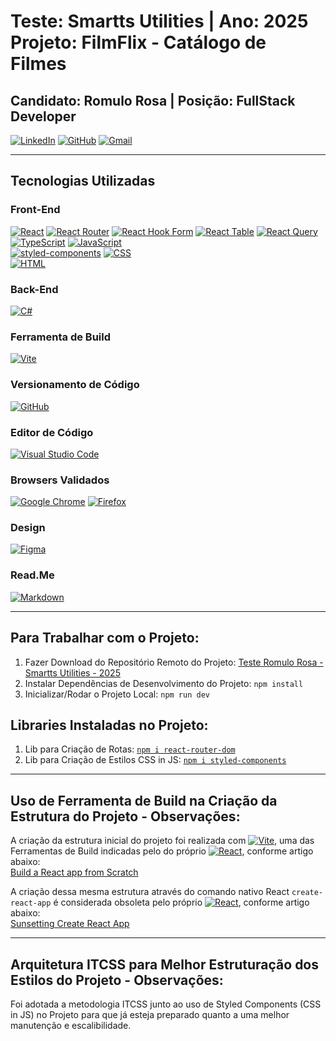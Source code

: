 # Teste: Smartts Utilities | Ano: 2025<br>Projeto: FilmFlix - Catálogo de Filmes
## Candidato: Romulo Rosa | Posição: FullStack Developer
[![LinkedIn](https://custom-icon-badges.demolab.com/badge/LinkedIn-0A66C2?logo=linkedin-white&logoColor=fff)](http://linkedin.com/in/romulorosafullstack/)
[![GitHub](https://img.shields.io/badge/GitHub-%23121011.svg?logo=github&logoColor=white)](https://github.com/romulorosafullstack)
[![Gmail](https://img.shields.io/badge/Gmail-D14836?logo=gmail&logoColor=white)]([#](mailto:romulorosafullstack@gmail.com))

---

## Tecnologias Utilizadas

### Front-End
[![React](https://img.shields.io/badge/React-%2320232a.svg?logo=react&logoColor=%2361DAFB)](#)
[![React Router](https://img.shields.io/badge/React_Router-CA4245?logo=react-router&logoColor=white)](#)
[![React Hook Form](https://img.shields.io/badge/React%20Hook%20Form-EC5990?logo=reacthookform&logoColor=fff)](#)
[![React Table](https://img.shields.io/badge/React%20Table-FF4154?logo=reacttable&logoColor=fff)](#)
[![React Query](https://img.shields.io/badge/React%20Query-FF4154?logo=reactquery&logoColor=fff)](#)<br>
[![TypeScript](https://img.shields.io/badge/TypeScript-3178C6?logo=typescript&logoColor=fff)](#)
[![JavaScript](https://img.shields.io/badge/JavaScript-F7DF1E?logo=javascript&logoColor=000)](#)<br>
[![styled-components](https://img.shields.io/badge/styled--components-DB7093?logo=styledcomponents&logoColor=fff)](#)
[![CSS](https://img.shields.io/badge/CSS-639?logo=css&logoColor=fff)](#)<br>
[![HTML](https://img.shields.io/badge/HTML-%23E34F26.svg?logo=html5&logoColor=white)](#)<br>

### Back-End
[![C#](https://custom-icon-badges.demolab.com/badge/C%23-%23239120.svg?logo=cshrp&logoColor=white)](#)

### Ferramenta de Build
[![Vite](https://img.shields.io/badge/Vite-646CFF?logo=vite&logoColor=fff)](#)

### Versionamento de Código
[![GitHub](https://img.shields.io/badge/GitHub-%23121011.svg?logo=github&logoColor=white)](#)

### Editor de Código
[![Visual Studio Code](https://custom-icon-badges.demolab.com/badge/Visual%20Studio%20Code-0078d7.svg?logo=vsc&logoColor=white)](#)

### Browsers Validados
[![Google Chrome](https://img.shields.io/badge/Google%20Chrome-4285F4?logo=GoogleChrome&logoColor=white)](#)
[![Firefox](https://img.shields.io/badge/Firefox-FF7139?logo=Firefox&logoColor=white)](#)

### Design
[![Figma](https://img.shields.io/badge/Figma-F24E1E?logo=figma&logoColor=white)](#)

### Read.Me
[![Markdown](https://img.shields.io/badge/Markdown-%23000000.svg?logo=markdown&logoColor=white)](#)

---

## Para Trabalhar com o Projeto:
1. Fazer Download do Repositório Remoto do Projeto: [Teste Romulo Rosa - Smartts Utilities - 2025](https://github.com/romulorosafullstack/2025-smartts-utilities-rosaflix)
2. Instalar Dependências de Desenvolvimento do Projeto: ```npm install```
3. Inicializar/Rodar o Projeto Local: ```npm run dev```

## Libraries Instaladas no Projeto:
1. Lib para Criação de Rotas: [```npm i react-router-dom```](https://www.npmjs.com/package/react-router-dom)
2. Lib para Criação de Estilos CSS in JS: [```npm i styled-components```](https://www.npmjs.com/package/styled-components)

---

## Uso de Ferramenta de Build na Criação da Estrutura do Projeto - Observações:
A criação da estrutura inicial do projeto foi realizada com [![Vite](https://img.shields.io/badge/Vite-646CFF?logo=vite&logoColor=fff)](https://vite.dev/guide/#scaffolding-your-first-vite-project), uma das Ferramentas de Build indicadas pelo do próprio [![React](https://img.shields.io/badge/React-%2320232a.svg?logo=react&logoColor=%2361DAFB)](https://react.dev/), conforme artigo abaixo:<br>
[Build a React app from Scratch](https://react.dev/learn/build-a-react-app-from-scratch#vite)

A criação dessa mesma estrutura através do comando nativo React ```create-react-app``` é considerada obsoleta pelo próprio [![React](https://img.shields.io/badge/React-%2320232a.svg?logo=react&logoColor=%2361DAFB)](https://react.dev/), conforme artigo abaixo:<br>
[Sunsetting Create React App](https://react.dev/blog/2025/02/14/sunsetting-create-react-app)

---

## Arquitetura ITCSS para Melhor Estruturação dos Estilos do Projeto - Observações:
Foi adotada a metodologia ITCSS junto ao uso de Styled Components (CSS in JS) no Projeto para que já esteja preparado quanto a uma melhor manutenção e escalibilidade.
